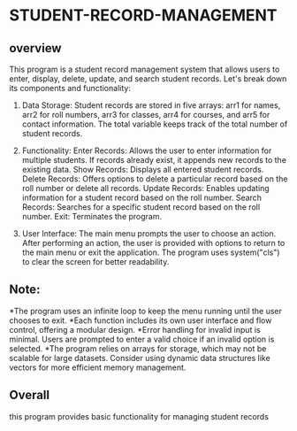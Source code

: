 # STUDENT-RECORD-MANAGEMENT

## overview
This program is a student record management system that allows users to enter, display, delete, update, and search student records. Let's break down its components and functionality:

1. Data Storage:
Student records are stored in five arrays: arr1 for names, arr2 for roll numbers, arr3 for classes, arr4 for courses, and arr5 for contact information.
The total variable keeps track of the total number of student records.

2. Functionality:
Enter Records: Allows the user to enter information for multiple students. If records already exist, it appends new records to the existing data.
Show Records: Displays all entered student records.
Delete Records: Offers options to delete a particular record based on the roll number or delete all records.
Update Records: Enables updating information for a student record based on the roll number.
Search Records: Searches for a specific student record based on the roll number.
Exit: Terminates the program.

3. User Interface:
The main menu prompts the user to choose an action.
After performing an action, the user is provided with options to return to the main menu or exit the application.
The program uses system("cls") to clear the screen for better readability.

## Note:
*The program uses an infinite loop to keep the menu running until the user chooses to exit.
*Each function includes its own user interface and flow control, offering a modular design.
*Error handling for invalid input is minimal. Users are prompted to enter a valid choice if an invalid option is selected.
*The program relies on arrays for storage, which may not be scalable for large datasets. Consider using dynamic data structures like vectors for more efficient memory management.
## Overall 
this program provides basic functionality for managing student records
